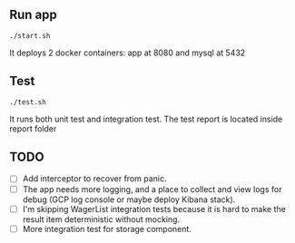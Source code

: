 ## Run app

```
./start.sh
```

It deploys 2 docker containers: app at 8080 and mysql at 5432

## Test

```
./test.sh
```

It runs both unit test and integration test.
The test report is located inside report folder

## TODO

- [ ] Add interceptor to recover from panic.
- [ ] The app needs more logging, and a place to collect and view logs for debug (GCP log console or maybe deploy Kibana stack).
- [ ] I'm skipping WagerList integration tests because it is hard to make the result item deterministic without mocking.
- [ ] More integration test for storage component.